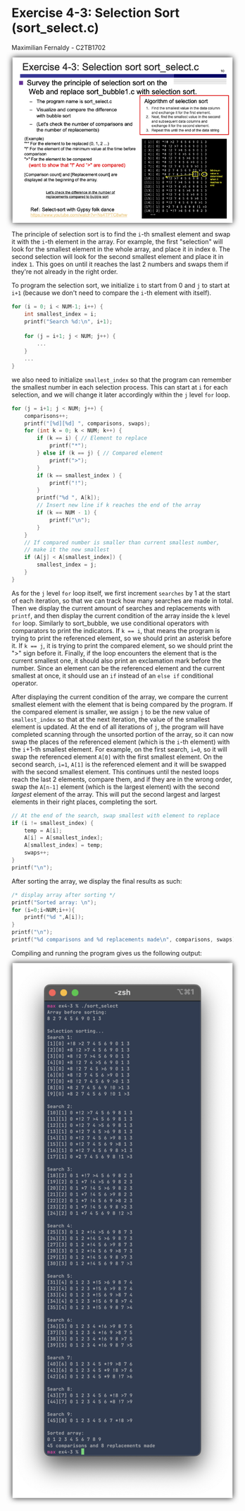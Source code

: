 # Exercise 4-3: Selection Sort (sort_select.c)
Maximilian Fernaldy - C2TB1702

<p align='center'> <img src='./ex4-3.png' width=500> </p>

The principle of selection sort is to find the `i`-th smallest element and swap it with the `i`-th element in the array. For example, the first "selection" will look for the smallest element in the whole array, and place it in index `0`. The second selection will look for the second smallest element and place it in index `1`. This goes on until it reaches the last 2 numbers and swaps them if they're not already in the right order.

To program the selection sort, we initialize `i` to start from 0 and `j` to start at `i+1` (because we don't need to compare the `i`-th element with itself).

```C
for (i = 0; i < NUM-1; i++) {
    int smallest_index = i;
    printf("Search %d:\n", i+1);

    for (j = i+1; j < NUM; j++) {
        ...
    }
    ...
}
```

we also need to initialize `smallest_index` so that the program can remember the smallest number in each selection process. This can start at `i` for each selection, and we will change it later accordingly within the `j` level `for` loop.

```C
for (j = i+1; j < NUM; j++) {
    comparisons++;
    printf("[%d][%d] ", comparisons, swaps);
    for (int k = 0; k < NUM; k++) {
        if (k == i) { // Element to replace
            printf("*");
        } else if (k == j) { // Compared element
            printf(">");
        }
        if (k == smallest_index ) {
            printf("!");
        }
        printf("%d ", A[k]);
        // Insert new line if k reaches the end of the array
        if (k == NUM - 1) {
            printf("\n");
        }
    }
    // If compared number is smaller than current smallest number,
    // make it the new smallest
    if (A[j] < A[smallest_index]) {
        smallest_index = j;
    }
}
```

As for the `j` level `for` loop itself, we first increment `searches` by 1 at the start of each iteration, so that we can track how many searches are made in total. Then we display the current amount of searches and replacements with `printf`, and then display the current condition of the array inside the `k` level `for` loop. Similarly to sort_bubble, we use conditional operators with comparators to print the indicators. If `k == i`, that means the program is trying to print the referenced element, so we should print an asterisk before it. If `k == j`, it is trying to print the compared element, so we should print the ">" sign before it. Finally, if the loop encounters the element that is the current smallest one, it should also print an exclamation mark before the number. Since an element can be the referenced element and the current smallest at once, it should use an `if` instead of an `else if` conditional operator.

After displaying the current condition of the array, we compare the current smallest element with the element that is being compared by the program. If the compared element is smaller, we assign `j` to be the new value of `smallest_index` so that at the next iteration, the value of the smallest element is updated. At the end of all iterations of `j`, the program will have completed scanning through the unsorted portion of the array, so it can now swap the places of the referenced element (which is the `i`-th element) with the `i`+1-th smallest element. For example, on the first search, `i=0`, so it will swap the referenced element `A[0]` with the first smallest element. On the second search, `i=1`, `A[1]` is the referenced element and it will be swapped with the second smallest element. This continues until the nested loops reach the last 2 elements, compare them, and if they are in the wrong order, swap the `A[n-1]` element (which is the largest element) with the second *largest* element of the array. This will put the second largest and largest elements in their right places, completing the sort.

```C
// At the end of the search, swap smallest with element to replace
if (i != smallest_index) {
    temp = A[i];
    A[i] = A[smallest_index];
    A[smallest_index] = temp;
    swaps++;
}
printf("\n");
```

After sorting the array, we display the final results as such:
```C
/* display array after sorting */
printf("Sorted array: \n");
for (i=0;i<NUM;i++){
    printf("%d ",A[i]);
}
printf("\n");
printf("%d comparisons and %d replacements made\n", comparisons, swaps);
```

Compiling and running the program gives us the following output:

<p align='center'> <img src='./output-select.png' width=500> </p>



[comment]: <> (Below is CSS code for the output HTML and pdf files. Don't touch them unless you know what you're doing.)
<style>
    figcaption{
    text-align:center;
        font-size:9pt
    }
    img{
        filter: drop-shadow(0px 0px 7px );
    }
    .noshade{
        filter: none
    }
</style>